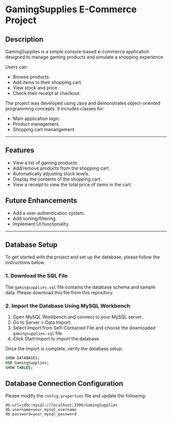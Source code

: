# GamingSupplies E-Commerce Project  

## Description  

GamingSupplies is a simple console-based e-commerce application designed to manage gaming products and simulate a shopping experience.  

Users can:  
- Browse products.  
- Add items to their shopping cart.  
- View stock and price.
- Check their receipt at checkout.  

The project was developed using Java and demonstrates object-oriented programming concepts. It includes classes for:  
- Main application logic.  
- Product management.  
- Shopping cart manangement.  

---

## Features  

- View a list of gaming products.  
- Add/remove products from the shopping cart.  
- Automatically adjusting stock levels.  
- Display the contents of the shopping cart.  
- View a receipt to view the total price of items in the cart.

## Future Enhancements  

- Add a user authentication system.
- Add sorting/filtering.
- Implement UI functionality.

---

## Database Setup

To get started with the project and set up the database, please follow the instructions below.

### 1. Download the SQL File

The `gamingsupplies.sql` file contains the database schema and sample data. Please download this file from this repository.

### 2. Import the Database Using MySQL Workbench

1. Open MySQL Workbench and connect to your MySQL server.
2. Go to Server > Data Import.
3. Select Import from Self-Contained File and choose the downloaded `gamingsupplies.sql` file.
4. Click Start Import to import the database.

Once the import is complete, verify the database setup:

```sql
SHOW DATABASES;
USE GamingSupplies;
SHOW TABLES;
```
## Database Connection Configuration

Please modify the `config.properties` file and update the following:
```
db.url=jdbc:mysql://localhost:3306/GamingSupplies
db.username=your_mysql_username
db.password=your_mysql_password
